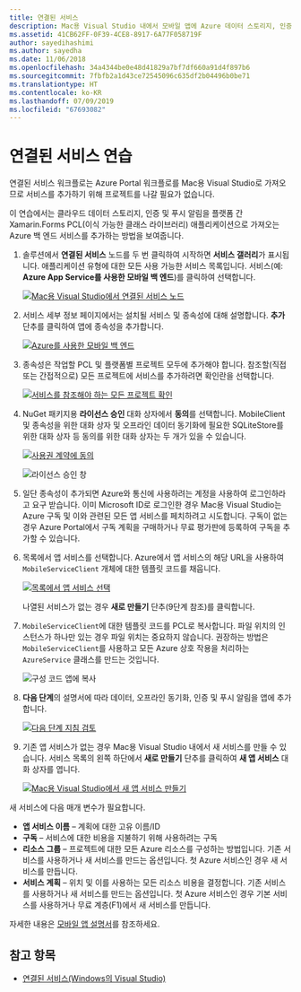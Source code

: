 ```yaml
---
title: 연결된 서비스
description: Mac용 Visual Studio 내에서 모바일 앱에 Azure 데이터 스토리지, 인증 및 푸시 알림 추가
ms.assetid: 41CB62FF-0F39-4CE8-8917-6A77F058719F
author: sayedihashimi
ms.author: sayedha
ms.date: 11/06/2018
ms.openlocfilehash: 34a4344be0e48d41829a7bf7df660a91d4f897b6
ms.sourcegitcommit: 7fbfb2a1d43ce72545096c635df2b04496b0be71
ms.translationtype: HT
ms.contentlocale: ko-KR
ms.lasthandoff: 07/09/2019
ms.locfileid: "67693082"
---
```

# <a name="connected-services-walkthrough"></a>연결된 서비스 연습

연결된 서비스 워크플로는 Azure Portal 워크플로를 Mac용 Visual Studio로 가져오므로 서비스를 추가하기 위해 프로젝트를 나갈 필요가 없습니다.

이 연습에서는 클라우드 데이터 스토리지, 인증 및 푸시 알림을 플랫폼 간 Xamarin.Forms PCL(이식 가능한 클래스 라이브러리) 애플리케이션으로 가져오는 Azure 백 엔드 서비스를 추가하는 방법을 보여줍니다.

1. 솔루션에서 **연결된 서비스** 노드를 두 번 클릭하여 시작하면 **서비스 갤러리**가 표시됩니다.
  애플리케이션 유형에 대한 모든 사용 가능한 서비스 목록입니다. 서비스(예: **Azure App Service를 사용한 모바일 백 엔드**)를 클릭하여 선택합니다.

    [![Mac용 Visual Studio에서 연결된 서비스 노드](media/connected-services-image001-sml.png "Mac용 Visual Studio에서 연결된 서비스 노드")](media/connected-services-image001.png#lightbox)

2. 서비스 세부 정보 페이지에서는 설치될 서비스 및 종속성에 대해 설명합니다.
  **추가** 단추를 클릭하여 앱에 종속성을 추가합니다.

    [![Azure를 사용한 모바일 백 엔드](media/connected-services-image002-sml.png "Azure를 사용한 모바일 백 엔드")](media/connected-services-image002.png#lightbox)

3. 종속성은 작업할 PCL 및 플랫폼별 프로젝트 모두에 추가해야 합니다.
  참조할(직접 또는 간접적으로) 모든 프로젝트에 서비스를 추가하려면 확인란을 선택합니다.

    [![서비스를 참조해야 하는 모든 프로젝트 확인](media/connected-services-image003-sml.png "서비스를 참조해야 하는 모든 프로젝트 확인")](media/connected-services-image003.png#lightbox)

4. NuGet 패키지용 **라이선스 승인** 대화 상자에서 **동의**를 선택합니다.
  MobileClient 및 종속성을 위한 대화 상자 및 오프라인 데이터 동기화에 필요한 SQLiteStore를 위한 대화 상자 등 동의를 위한 대화 상자는 두 개가 있을 수 있습니다.

    [![사용권 계약에 동의](media/connected-services-image004-sml.png "사용권 계약에 동의")](media/connected-services-image004.png#lightbox)

    ![라이선스 승인 창](media/connected-services-image005.png "라이선스 승인 창")

5. 일단 종속성이 추가되면 Azure와 통신에 사용하려는 계정을 사용하여 로그인하라고 요구 받습니다.
  이미 Microsoft ID로 로그인한 경우 Mac용 Visual Studio는 Azure 구독 및 이와 관련된 모든 앱 서비스를 페치하려고 시도합니다. 구독이 없는 경우 Azure Portal에서 구독 계획을 구매하거나 무료 평가판에 등록하여 구독을 추가할 수 있습니다.

6. 목록에서 앱 서비스를 선택합니다. Azure에서 앱 서비스의 해당 URL을 사용하여 `MobileServiceClient` 개체에 대한 템플릿 코드를 채웁니다.

    [![목록에서 앱 서비스 선택](media/connected-services-image006-sml.png "목록에서 앱 서비스 선택")](media/connected-services-image006.png#lightbox)

    나열된 서비스가 없는 경우 **새로 만들기** 단추(9단계 참조)를 클릭합니다.

7. `MobileServiceClient`에 대한 템플릿 코드를 PCL로 복사합니다. 파일 위치의 인스턴스가 하나만 있는 경우 파일 위치는 중요하지 않습니다.
  권장하는 방법은 `MobileServiceClient`를 사용하고 모든 Azure 상호 작용을 처리하는 `AzureService` 클래스를 만드는 것입니다.

    ![구성 코드 앱에 복사](media/connected-services-image007.png "구성 코드 앱에 복사")

8. **다음 단계**의 설명서에 따라 데이터, 오프라인 동기화, 인증 및 푸시 알림을 앱에 추가합니다.

    [![다음 단계 지침 검토](media/connected-services-image008-sml.png "다음 단계 지침 검토")](media/connected-services-image008.png#lightbox)

9. 기존 앱 서비스가 없는 경우 Mac용 Visual Studio 내에서 새 서비스를 만들 수 있습니다.
  서비스 목록의 왼쪽 하단에서 **새로 만들기** 단추를 클릭하여 **새 앱 서비스** 대화 상자를 엽니다.

    [![Mac용 Visual Studio에서 새 앱 서비스 만들기](media/connected-services-image009-sml.png "Mac용 Visual Studio에서 새 앱 서비스 만들기")](media/connected-services-image009.png#lightbox)

새 서비스에 다음 매개 변수가 필요합니다.

- **앱 서비스 이름** – 계획에 대한 고유 이름/ID
- **구독** – 서비스에 대한 비용을 지불하기 위해 사용하려는 구독
- **리소스 그룹** – 프로젝트에 대한 모든 Azure 리소스를 구성하는 방법입니다. 기존 서비스를 사용하거나 새 서비스를 만드는 옵션입니다. 첫 Azure 서비스인 경우 새 서비스를 만듭니다.
- **서비스 계획** – 위치 및 이를 사용하는 모든 리소스 비용을 결정합니다. 기존 서비스를 사용하거나 새 서비스를 만드는 옵션입니다. 첫 Azure 서비스인 경우 기본 서비스를 사용하거나 무료 계층(F1)에서 새 서비스를 만듭니다.

자세한 내용은 [모바일 앱 설명서](/azure/app-service-mobile/)를 참조하세요.

## <a name="see-also"></a>참고 항목

- [연결된 서비스(Windows의 Visual Studio)](/visualstudio/azure/vs-azure-tools-connected-services-storage)